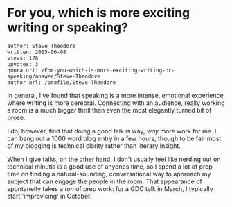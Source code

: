 # For you, which is more exciting writing or speaking?

	author: Steve Theodore
	written: 2015-06-08
	views: 176
	upvotes: 3
	quora url: /For-you-which-is-more-exciting-writing-or-speaking/answer/Steve-Theodore
	author url: /profile/Steve-Theodore


In general, I've found that speaking is a more intense, emotional experience where writing is more cerebral. Connecting with an audience, really working a room is a much bigger thrill than even the most elegantly turned bit of prose.

 I do, however, find that doing a good talk is way, _way_  more work for me. I can bang out a 1000 word blog entry in a few hours, though to be fair most of my blogging is technical clarity rather than literary insight. 

 When I give talks, on the other hand, I don't usually feel like nerding out on technical minutia is a good use of anyones time, so I spend a lot of prep time on finding a natural-sounding, conversational way to approach my subject that can engage the people in the room. That appearance of spontaneity takes a _ton_  of prep work: for a GDC talk in March, I typically start 'improvising' in October.

